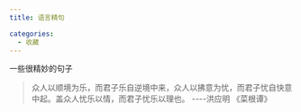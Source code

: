 ```yaml
---
title: 语言精句

categories:
  - 收藏
---
```

一些很精妙的句子

<!--more-->


> 众人以顺境为乐，而君子乐自逆境中来，众人以拂意为忧，而君子忧自快意中起。盖众人忧乐以情，而君子忧乐以理也。
> ----洪应明 《菜根谭》
